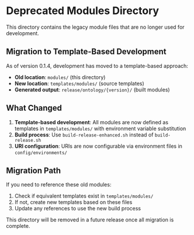 # Deprecated Modules Directory

This directory contains the legacy module files that are no longer used for development.

## Migration to Template-Based Development

As of version 0.1.4, development has moved to a template-based approach:

- **Old location**: `modules/` (this directory)
- **New location**: `templates/modules/` (source templates)
- **Generated output**: `release/ontology/{version}/` (built modules)

## What Changed

1. **Template-based development**: All modules are now defined as templates in `templates/modules/` with environment variable substitution
2. **Build process**: Use `build-release-enhanced.sh` instead of `build-release.sh`
3. **URI configuration**: URIs are now configurable via environment files in `config/environments/`

## Migration Path

If you need to reference these old modules:
1. Check if equivalent templates exist in `templates/modules/`
2. If not, create new templates based on these files
3. Update any references to use the new build process

This directory will be removed in a future release once all migration is complete.